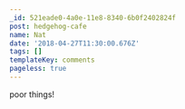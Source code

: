 ```yaml
---
_id: 521eade0-4a0e-11e8-8340-6b0f2402824f
post: hedgehog-cafe
name: Nat
date: '2018-04-27T11:30:00.676Z'
tags: []
templateKey: comments
pageless: true
---
```

poor things!

